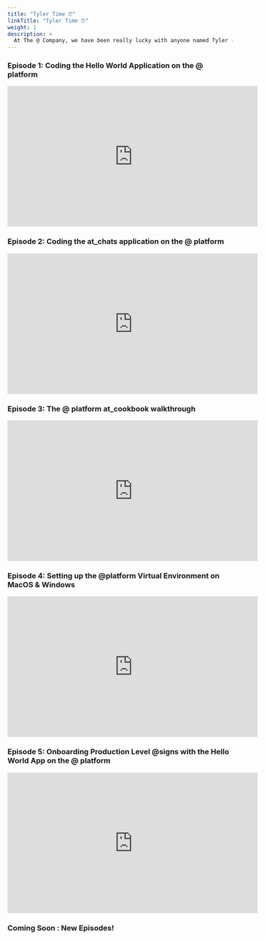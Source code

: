 ```yaml
---
title: "Tyler Time ⏰"
linkTitle: "Tyler Time ⏰"
weight: 1
description: >
  At The @ Company, we have been really lucky with anyone named Tyler - [Tyler Trott](https://www.linkedin.com/in/tyler-t-b307b0107/) and [Tyler McNierney](https://www.linkedin.com/in/tyler-mcnierney/) are two of our awesome student ambassadors and technology consultants who have made the company a better place besides making great tutorials about the @platform.
---
```



### Episode 1: Coding the Hello World Application on the @ platform 

<div id="CenterPNG">
   <iframe width="560" height="315" src="https://www.youtube.com/embed/4VZKuLiHsbU" title="YouTube video player" frameborder="0" allow="accelerometer; autoplay; clipboard-write; encrypted-media; gyroscope; picture-in-picture" allowfullscreen></iframe>
</iframe>
  </div>


### Episode 2: Coding the at_chats application on the @ platform 

<div id="CenterPNG">
   <iframe width="560" height="315" src="https://www.youtube.com/embed/yJ1tYsIbvq8" title="YouTube video player" frameborder="0" allow="accelerometer; autoplay; clipboard-write; encrypted-media; gyroscope; picture-in-picture" allowfullscreen></iframe>
</iframe>
  </div>


### Episode 3: The @ platform at_cookbook walkthrough

<div id="CenterPNG">
   <iframe width="560" height="315" src="https://www.youtube.com/embed/wmUxgqrutlQ" title="YouTube video player" frameborder="0" allow="accelerometer; autoplay; clipboard-write; encrypted-media; gyroscope; picture-in-picture" allowfullscreen></iframe>
</iframe>
  </div>


  ### Episode 4: Setting up the @platform Virtual Environment on  MacOS & Windows 

<div id="CenterPNG">
   <iframe width="560" height="315" src="https://www.youtube.com/embed/S_XaT3DmMiI" title="YouTube video player" frameborder="0" allow="accelerometer; autoplay; clipboard-write; encrypted-media; gyroscope; picture-in-picture" allowfullscreen></iframe>
</iframe>
  </div>


  ### Episode 5: Onboarding Production Level @signs with the Hello World App on the @ platform

<div id="CenterPNG">
   <iframe width="560" height="315" src="https://www.youtube.com/embed/-OJ88mXdf78" title="YouTube video player" frameborder="0" allow="accelerometer; autoplay; clipboard-write; encrypted-media; gyroscope; picture-in-picture" allowfullscreen></iframe>
</iframe>
  </div>


  ### Coming Soon : New Episodes! 
